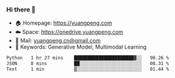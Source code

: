 ### Hi there 👋

- 🏠 Homepage: https://yuangpeng.com
- ☁️ Space: https://onedrive.yuangpeng.com
- 📧 Mail: yuangpeng.cn@gmail.com
- 🌅 Keywords: Generative Model, Multimodal Learning

<!--
**yuangpeng/yuangpeng** is a ✨ _special_ ✨ repository because its `README.md` (this file) appears on your GitHub profile.

Here are some ideas to get you started:

- 🔭 I’m currently working on ...
- 🌱 I’m currently learning ...
- 👯 I’m looking to collaborate on ...
- 🤔 I’m looking for help with ...
- 💬 Ask me about ...
- 📫 How to reach me: ...
- 😄 Pronouns: ...
- ⚡ Fun fact: ...
-->

<!--START_SECTION:waka-->

```txt
Python   1 hr 27 mins    ██████████████████████▓░░   90.26 %
JSON     8 mins          ██░░░░░░░░░░░░░░░░░░░░░░░   08.31 %
Text     1 min           ▒░░░░░░░░░░░░░░░░░░░░░░░░   01.44 %
```

<!--END_SECTION:waka-->

